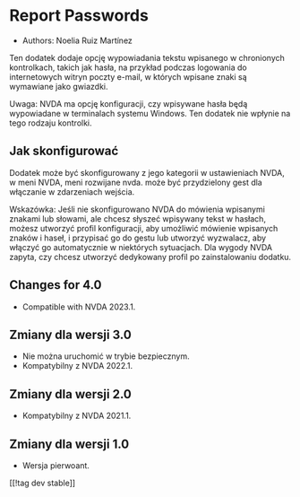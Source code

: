 # Report Passwords #

* Authors: Noelia Ruiz Martínez

Ten dodatek dodaje opcję wypowiadania tekstu wpisanego w chronionych
kontrolkach, takich jak hasła, na przykład podczas logowania do
internetowych witryn poczty e-mail, w których wpisane znaki są wymawiane
jako gwiazdki.

Uwaga: NVDA ma opcję konfiguracji, czy wpisywane hasła będą wypowiadane w
terminalach systemu Windows. Ten dodatek nie wpłynie na tego rodzaju
kontrolki.

## Jak skonfigurować

Dodatek może być skonfigurowany z jego kategorii w ustawieniach NVDA, w meni
NVDA, meni rozwijane nvda. może być przydzielony gest dla włączanie w
zdarzeniach wejścia.

Wskazówka: Jeśli nie skonfigurowano NVDA do mówienia wpisanymi znakami lub
słowami, ale chcesz słyszeć wpisywany tekst w hasłach, możesz utworzyć
profil konfiguracji, aby umożliwić mówienie wpisanych znaków i haseł, i
przypisać go do gestu lub utworzyć wyzwalacz, aby włączyć go automatycznie w
niektórych sytuacjach. Dla wygody NVDA zapyta, czy chcesz utworzyć
dedykowany profil po zainstalowaniu dodatku.

## Changes for 4.0 ##
* Compatible with NVDA 2023.1.

## Zmiany dla wersji 3.0 ##
* Nie można uruchomić w trybie bezpiecznym.
* Kompatybilny z NVDA 2022.1.

## Zmiany dla wersji 2.0 ##
* Kompatybilny z NVDA 2021.1.

## Zmiany dla wersji 1.0 ##
* Wersja pierwoant.

[[!tag dev stable]]

